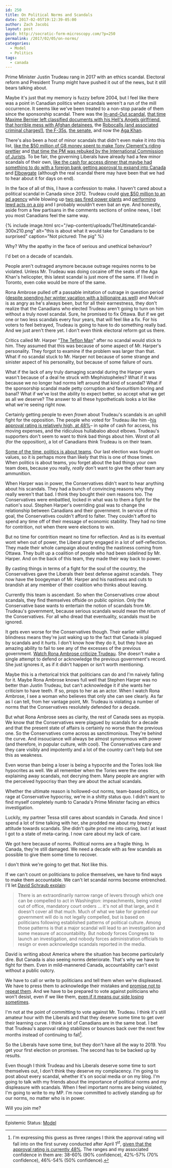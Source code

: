 ```yaml
---
id: 250
title: On Political Norms and Scandals
date: 2017-02-05T19:12:39-05:00
author: Zach Jacobi
layout: post
guid: http://socratic-form-microscopy.com/?p=250
permalink: /2017/02/05/on-norms/
categories:
  - Model
  - Politics
tags:
  - canada
---
```


Prime Minister Justin Trudeau rang in 2017 with an ethics scandal. Electoral reform and President Trump might have pushed it out of the news, but it still bears talking about.

Maybe it's just that my memory is fuzzy before 2004, but I feel like there was a point in Canadian politics when scandals weren't a run of the mill occurrence. It seems like we've been treated to a non-stop parade of them since the sponsorship scandal. There was the <a href="http://www.cbc.ca/news/canada/mounties-search-tory-headquarters-1.712890">In-and-Out scandal</a>, <a href="https://www.thestar.com/news/canada/2008/05/27/he_destroyed_my_life_girlfriend_says.html">that time Maxime Bernier left classified documents with his Hell's Angels girlfriend</a>, <a href="http://www.aljazeera.com/news/2016/06/canada-urged-probe-role-afghan-detainee-torture-160609160734114.html">that horrible mess with Afghan detainees</a>, the <a href="http://www.cbc.ca/news/politics/michael-sona-guilty-in-robocalls-trial-but-did-not-likely-act-alone-1.2735676">Robocalls (and associated criminal charges!)</a>, <a href="http://www.huffingtonpost.ca/2012/09/04/f35-report-dnd-auditor-disagreement_n_1855569.html">the F-35s,</a> <a href="http://www.cbc.ca/news/politics/mike-duffy-trial-chronology-of-the-senate-expense-scandal-saga-1.3022241">the senate</a>, and now the <a href="http://www.cbc.ca/news/politics/ethics-commissioner-trudeau-aga-khan-1.3927846">Aga Khan</a>.

There's also been a host of minor scandals that didn't even make it into this list, <a href="http://www.cbc.ca/newsblogs/politics/inside-politics-blog/2010/06/the-g8-g20-and-a-gazebo-worth-gazillions.html">like the $50 million of G8 money spent to make Tony Clement's riding prettier</a> and <a href="https://www.thestar.com/news/canada/2014/07/25/chief_justice_cleared_in_spat_with_stephen_harper_government.html">that time the PM was rebuked by the International Commission of Jurists</a>. To be fair, the governing Liberals have already had a few minor scandals of their own, <a href="http://www.theglobeandmail.com/news/politics/trudeau-attended-cash-for-access-fundraiser-with-chinese-billionaires/article32971362/">like the cash for access dinner that maybe had something to do with a foreign bank getting approval to expand into Canada</a> and <a href="http://www.cbc.ca/news/politics/trudeau-elbow-all-party-committee-1.3609147">Elbowgate</a> (although the real scandal there may have been that we had to hear about it for days on end).

In the face of all of this, I have a confession to make. I haven't cared about a political scandal in Canada since 2012. Trudeau could <a href="http://www.cbc.ca/news2/background/groupaction/">give $50 million to an ad agency</a> while blowing up <a href="http://www.cbc.ca/news/canada/toronto/liberals-gas-plant-schedule-1.3601656">two gas fired power plants</a> and <a href="https://www.vice.com/en_us/article/you-are-currently-imagining-david-cameron-having-sex-with-a-pig-414">performing lewd acts on a pig</a> and I probably wouldn't even bat an eye. And honestly, aside from a few partisans in the comments sections of online news, I bet you most Canadians feel the same way.

{% include image.html src="/wp-content/uploads/TheUltimateScandal-300x210.png" alt="this is about what it would take for Canadians to be surprised" caption="Not pictured: The pig" %}

Why? Why the apathy in the face of serious and unethical behaviour?

I'd bet on a decade of scandals.

People aren't outraged anymore because outrage requires norms to be violated. Unless Mr. Trudeau was doing cocaine off the seats of the Aga Khan's helicopter, this latest scandal is just more of the same. If I lived in Toronto, even coke would be more of the same.

Rona Ambrose pulled off a passable imitation of outrage in question period (<a href="http://www.macleans.ca/politics/as-her-party-scolded-trudeau-ambrose-vacationed-on-billionaires-yacht/">despite spending <em>her</em> winter vacation with a billionaire as well</a>) and Mulcair is as angry as he's always been, but for all their earnestness, they don't realize that the Canadians who elected Trudeau aren't going to turn on him without a truly novel scandal. Sure, he promised to fix Ottawa. But if we get one or two less scandals every four years, that will feel like a fix. For his voters to feel betrayed, Trudeau is going to have to do something really bad. And we just aren't there yet. I don't even think electoral reform got us there.

Critics called Mr. Harper "<a href="http://www.thepeterboroughexaminer.com/2008/10/03/harpers-teflon-mystery">The Teflon Man</a>" after no scandal would stick to him. They assumed that this was because of some aspect of Mr. Harper's personality. They forgot to examine if the problem was larger than that. What if no scandal stuck to Mr. Harper not because of some strange and sinister aspect of his personality, but because of some failure of ours.

What if the lack of any truly damaging scandal during the Harper years wasn't because of a deal he struck with Mephistopheles? What if it was because we no longer had norms left around that kind of scandal? What if the sponsorship scandal made petty corruption and favouritism boring and banal? What if we've lost the ability to expect better, so accept what we get as all we deserve? The answer to all these hypotheticals looks a lot like what we're seeing right now.

Certainly getting people to even <em>frown</em> about Trudeau's scandals is an uphill fight for the opposition. The people who voted for Trudeau <em>like</em> him –<a href="http://www.cbc.ca/news/politics/grenier-trudeau-approval-history-1.3950007">his approval rating is relatively high, at 48%</a>– in spite of cash for access, his moving expenses, and the ridiculous hullabaloo about elbows. Trudeau's supporters don't seem to want to think bad things about him. Worst of all (for the opposition), a lot of Canadians think Trudeau is on their team.

<a href="http://slatestarcodex.com/2014/09/30/i-can-tolerate-anything-except-the-outgroup/">Some of the time, politics is about teams</a>. Our last election was fought on values, so it is perhaps more than likely that this is one of those times. When politics is about teams, you forget about the bad things your own team does, because you really, <em>really</em> don't want to give the other team any ammunition.

When Harper was in power, the Conservatives didn't want to hear anything about his scandals. They had a bunch of convincing reasons why they really weren't that bad. I think they bought their own reasons too. The Conservatives were embattled, locked in what was to them a fight for the nation's soul. Stephen Harper's overriding goal was to change the relationship between Canadians and their government. In service of this goal, the Conservatives couldn't afford to falter. They couldn't afford to spend any time off of their message of economic stability. They had no time for contrition, not when there were elections to win.

But no time for contrition meant no time for reflection. And as is its eventual wont when out of power, the Liberal party engaged in a lot of self-reflection. They made their whole campaign about ending the nastiness coming from Ottawa. They built up a coalition of people who had been sidelined by Mr. Harper. And on the back of this team, they made their way back to power.

By casting things in terms of a fight for the soul of the country, the Conservatives gave the Liberals their best defense against scandals. They now have the boogeyman of Mr. Harper and his nastiness and cuts to brandish at any member of their coalition who thinks about leaving.

Currently this team is ascendant. So when the Conservatives crow about scandals, they find themselves offside on public opinion. Only the Conservative base wants to entertain the notion of scandals from Mr. Trudeau's government, because serious scandals would mean the return of the Conservatives. For all who dread that eventuality, scandals must be ignored.

It gets even worse for the Conservatives though. Their earlier willful blindness means they're just waking up to the fact that Canada is plagued by scandals and it <em>hurts</em>. I don't know how they do it, but they have an amazing ability to fail to see any of the excesses of the previous government. <a href="https://www.facebook.com/ronaambrose/posts/10154291840483525">Watch Rona Ambrose criticize Trudeau</a>. She doesn't make a single attempt to defend or acknowledge the previous government's record. She just ignores it, as if it didn't happen or isn't worth mentioning.

Maybe this is a rhetorical trick that politicians can do and I'm naively falling for it. Maybe Rona Ambrose knows full well that Stephen Harper was no better than Justin Trudeau, but can't acknowledge it if she wants her criticism to have teeth. If so, props to her as an actor. When I watch Rona Ambrose, I see a woman who believes that only she can see clearly. As far as I can tell, from her vantage point, Mr. Trudeau is violating a number of norms that the Conservatives resolutely defended for a decade.

But what Rona Ambrose sees as clarity, the rest of Canada sees as myopia. We know that the Conservatives were plagued by scandals for a decade and that the present state of affairs is certainly no worse than the previous one. So the Conservatives come across as sanctimonious. They're behind the curve. And insouciance will always be almost synonymous with power (and therefore, in popular culture, with cool). The Conservatives care and they care visibly and impotently and a lot of the country can't help but see this as weakness.

Even worse than being a loser is being a hypocrite and the Tories look like hypocrites as well. We all remember when the Tories were the ones explaining away scandals, not decrying them. Many people are angrier with the perceived hypocrisy than they are about the actual scandals.

Whether the ultimate reason is hollowed-out norms, team-based politics, or rage at Conservative hypocrisy, we're in a shitty status quo. I didn't want to find myself completely numb to Canada's Prime Minister facing an ethics investigation.

Luckily, my partner Tessa still cares about scandals in Canada. And since I spend a lot of time talking with her, she prodded me about my breezy attitude towards scandals. She didn't quite prod me into caring, but I at least I got to a state of meta-caring. I now care about my lack of care.

We got here because of norms. Political norms are a fragile thing. In Canada, they're still damaged. We need a decade with as few scandals as possible to give them some time to recover.

I don't think we're going to get that. Not like this.

If we can't count on politicians to police themselves, we have to find ways to make them accountable. We can't let scandal norms become entrenched. I'll let <a href="http://dsadevil.blogspot.ca/2017/01/the-end-of-scandal-norms.html">David Schraub explain</a>:

<blockquote>There is an extraordinarily narrow range of levers through which one can be compelled to act in Washington: impeachments, being voted out of office, mandatory court orders ... it's not all that large, and it doesn't cover all that much. Much of what we take for granted our government will do is not legally compelled, but is based on politicians following established patterns of political culture. Among those patterns is that a major scandal will lead to an investigation and some measure of accountability. But nobody forces Congress to launch an investigation, and nobody forces administration officials to resign or even acknowledge scandals reported in the media.</blockquote>

David is writing about America where the situation has become particularly dire. But Canada is also seeing norms deteriorate. That's why we have to fight for them. Even in mild-mannered Canada, accountability can't exist without a public outcry.

We have to call or write to politicians and tell them when we're displeased. We have to press them to acknowledge their mistakes and <a href="http://www.theglobeandmail.com/news/politics/trudeau-cash-for-access-fundraisers-changes/article33788333/">promise not to repeat them</a>. And we have to be prepared to vote against politicians who won't desist, even if we like them, <u>even if it means our side losing sometimes</u>.

I'm not at the point of committing to vote against Mr. Trudeau. I think it's still amateur hour with the Liberals and that they deserve some time to get over their learning curve. I think a lot of Canadians are in the same boat. I bet that Trudeau's approval rating stabilizes or bounces back over the next few months instead of continuing to fall[^1].

So the Liberals have some time, but they don't have all the way to 2019. You get your first election on promises. The second has to be backed up by results.

Even though I think Trudeau and his Liberals deserve some time to sort themselves out, I don't think they deserve my complacency. I'm going to post about every scandal, whether it's on social media or on my blog. I'm going to talk with my friends about the importance of political norms and my displeasure with scandals. When I feel important norms are being violated, I'm going to write to my MP. I'm now committed to actively standing up for our norms, no matter who is in power.

Will you join me?

<hr class="post-end" />
<p class="epistemic-status">Epistemic Status: <a href="{{ site.baseurl }}/about-me">Model</a></p>

[^1]: I'm expressing this guess as three ranges I think the approval rating will fall into on the first survey conducted after April 1<sup>st</sup>, <a href="http://www.cbc.ca/news/politics/grenier-trudeau-approval-history-1.3950007">given that the approval rating is currently 48%</a>. The ranges and my associated confidence in them are: 38-60% (90% confidence), 42%-57% (70% confidence), 46%-54% (50% confidence).
